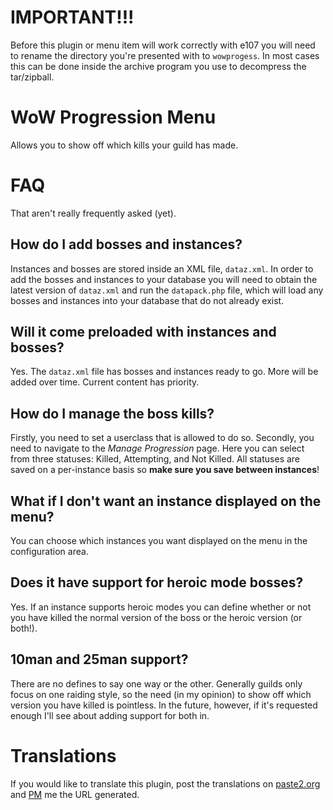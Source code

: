
# IMPORTANT!!!

Before this plugin or menu item will work correctly with e107 you will need to rename the directory you're presented with to `wowprogess`. In most cases this can be done
inside the archive program you use to decompress the tar/zipball.


# WoW Progression Menu

Allows you to show off which kills your guild has made.

# FAQ

That aren't really frequently asked (yet).

## How do I add bosses and instances?

Instances and bosses are stored inside an XML file, `dataz.xml`. In order to add the bosses and instances to your database you will need to obtain the latest version of `dataz.xml`
and run the `datapack.php` file, which will load any bosses and instances into your database that do not already exist.

## Will it come preloaded with instances and bosses?

Yes. The `dataz.xml` file has bosses and instances ready to go. More will be added over time. Current content has priority.

## How do I manage the boss kills?

Firstly, you need to set a userclass that is allowed to do so. Secondly, you need to navigate to the *Manage Progression* page. Here you can select from three statuses: Killed,
Attempting, and Not Killed. All statuses are saved on a per-instance basis so **make sure you save between instances**!

## What if I don't want an instance displayed on the menu?

You can choose which instances you want displayed on the menu in the configuration area.

## Does it have support for heroic mode bosses?

Yes. If an instance supports heroic modes you can define whether or not you have killed the normal version of the boss or the heroic version (or both!).

## 10man and 25man support?

There are no defines to say one way or the other. Generally guilds only focus on one raiding style, so the need (in my opinion) to show off which version you have killed is pointless.
In the future, however, if it's requested enough I'll see about adding support for both in.

# Translations

If you would like to translate this plugin, post the translations on [paste2.org](http://paste2.org/) and [PM](http://e107.org/e107_plugins/pm/pm.php?send.37) me the URL generated.
